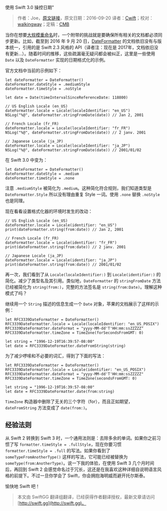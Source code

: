 使用 Swift 3.0 操控日期"

> 作者：Joe，[原文链接](http://dev.iachieved.it/iachievedit/handling-dates-with-swift-3-0/)，原文日期：2016-09-20
> 译者：[Cwift](http://weibo.com/277195544)；校对：[walkingway](http://chengway.in/)；定稿：[CMB](https://github.com/chenmingbiao)
  









当你在想要[大规模重命名](https://developer.apple.com/videos/play/wwdc2016/403/)时，一个附带的挑战就是要确保所有相关的文档都必须同步更新。比如，截至到 2016 年 9 月 20 日，[DateFormatter]() 的文档依旧没有与版本统一，引用的是 Swift 2.3 风格的 API（译者注：现在是 2017年，文档依旧没有更新...）。随着时间的推移，这些疏漏毫无疑问都会被纠正，这里是一些使用 `Date` 以及 `DateFormatter` 实现的日期格式化的示例。



官方文档中当前的示例如下：

    
    let dateFormatter = DateFormatter()
    dateFormatter.dateStyle = .mediumStyle
    dateFormatter.timeStyle = .noStyle
     
    let date = Date(timeIntervalSinceReferenceDate: 118800)
     
    // US English Locale (en_US)
    dateFormatter.locale = Locale(localeIdentifier: "en_US")
    NSLog("%@", dateFormatter.stringFromDate(date)) // Jan 2, 2001
     
    // French Locale (fr_FR)
    dateFormatter.locale = Locale(localeIdentifier: "fr_FR")
    NSLog("%@", dateFormatter.stringFromDate(date)) // 2 janv. 2001
     
    // Japanese Locale (ja_JP)
    dateFormatter.locale = Locale(localeIdentifier: "ja_JP")
    NSLog("%@", dateFormatter.stringFromDate(date)) // 2001/01/02

在 Swift 3.0 中变为：

    
    let dateFormatter = DateFormatter()
    dateFormatter.dateStyle = .medium
    dateFormatter.timeStyle = .none

注意 `.mediumStyle` 被简化为 `.medium`。这种简化符合规则，我们知道类型是 `DateFormatter.Style` 所以没有理由重复 Style 一词。使用 `.none` 替换 `.noStyle` 也是同理。

现在看看设置格式化器的环境时发生的改动：

    
    // US English Locale (en_US)
    dateFormatter.locale = Locale(identifier: "en_US")
    print(dateFormatter.string(from:date)) // Jan 2, 2001
     
    // French Locale (fr_FR)
    dateFormatter.locale = Locale(identifier: "fr_FR")
    print(dateFormatter.string(from:date)) // 2 janv. 2001
     
    // Japanese Locale (ja_JP)
    dateFormatter.locale = Locale(identifier: "ja_JP")
    print(dateFormatter.string(from:date)) // 2001/01/02

再一次，我们看到了从 `Locale(localeIdentifier:)` 到 `Locale(identifier:)` 的简化。减少了类型名及其引用。类似地，`DateFormatter` 的 `stringFromDate` 方法已经被简化为 `string(from:)`，完整的方法签名是 `string(from:Date)`。理解这种模式了吗？

继续用一个 `String` 描述的信息生成一个 `Date` 对象，苹果的文档展示了这样的示例：

    
    let RFC3339DateFormatter = DateFormatter()
    RFC3339DateFormatter.locale = Locale(localeIdentifier: "en_US_POSIX")
    RFC3339DateFormatter.dateFormat = "yyyy-MM-dd'T'HH:mm:ssZZZZZ"
    RFC3339DateFormatter.timeZone = TimeZone(forSecondsFromGMT: 0)
     
    let string = "1996-12-19T16:39:57-08:00"
    let date = RFC3339DateFormatter.dateFromString(string)

为了减少啰嗦和不必要的词汇，得到了下面的写法：

    
    let RFC3339DateFormatter = DateFormatter()
    RFC3339DateFormatter.locale = Locale(identifier: "en_US_POSIX")
    RFC3339DateFormatter.dateFormat = "yyyy-MM-dd'T'HH:mm:ssZZZZZ"
    RFC3339DateFormatter.timeZone = TimeZone(secondsFromGMT: 0)
     
    let string = "1996-12-19T16:39:57-08:00"
    let date = RFC3339DateFormatter.date(from:string)

`TimeZone` 构造器中删除了无关的三个字符（for），而且正如期望， `dateFromString` 方法变成了 `date(from:)`。

## 经验法则

从 Swift 2 转换到 Swift 3 时，一个通用法则是：去除多余的单词。如果你之前习惯了写 `formatter.timeStyle = .fullStyle`，现在你要习惯 `formatter.timeStyle = .full` 的写法。如果你看到了 `someTypeFromAnotherType()` 这样的写法，它可能已经被替换为 `someType(from:AnotherType)`。说一下我的体验，在使用 Swift 3 几个月时间后，再回到 Swift 2 会感觉命名过于冗长，这还是在我喜欢这种详细自说明语言风格的前提下。不过一旦你学会了 Swift，你会拥抱海明威而避开托尔斯泰。

愉快地 Swift 吧！

> 本文由 SwiftGG 翻译组翻译，已经获得作者翻译授权，最新文章请访问 [http://swift.gg](http://swift.gg)。